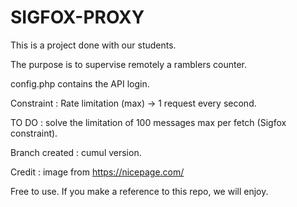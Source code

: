 # SIGFOX-PROXY

This is a project done with our students.

The purpose is to supervise remotely a ramblers counter.

config.php contains the API login.

Constraint : Rate limitation (max) -> 1 request every second.

TO DO : solve the limitation of 100 messages max per fetch (Sigfox constraint).

Branch created : cumul version. 

Credit : image from https://nicepage.com/

Free to use. If you make a reference to this repo, we will enjoy.
